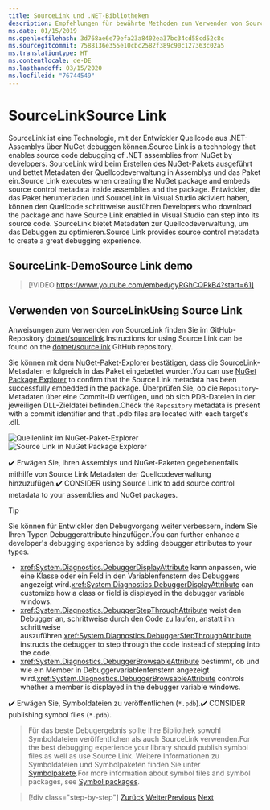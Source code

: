 ```yaml
---
title: SourceLink und .NET-Bibliotheken
description: Empfehlungen für bewährte Methoden zum Verwenden von SourceLink zur Verbesserung des Debuggens für .NET-Bibliotheken.
ms.date: 01/15/2019
ms.openlocfilehash: 3d768ae6e79efa23a8402ea37bc34cd58cd52c8c
ms.sourcegitcommit: 7588136e355e10cbc2582f389c90c127363c02a5
ms.translationtype: HT
ms.contentlocale: de-DE
ms.lasthandoff: 03/15/2020
ms.locfileid: "76744549"
---
```

# <a name="source-link"></a><span data-ttu-id="62c18-103">SourceLink</span><span class="sxs-lookup"><span data-stu-id="62c18-103">Source Link</span></span>

<span data-ttu-id="62c18-104">SourceLink ist eine Technologie, mit der Entwickler Quellcode aus .NET-Assemblys über NuGet debuggen können.</span><span class="sxs-lookup"><span data-stu-id="62c18-104">Source Link is a technology that enables source code debugging of .NET assemblies from NuGet by developers.</span></span> <span data-ttu-id="62c18-105">SourceLink wird beim Erstellen des NuGet-Pakets ausgeführt und bettet Metadaten der Quellcodeverwaltung in Assemblys und das Paket ein.</span><span class="sxs-lookup"><span data-stu-id="62c18-105">Source Link executes when creating the NuGet package and embeds source control metadata inside assemblies and the package.</span></span> <span data-ttu-id="62c18-106">Entwickler, die das Paket herunterladen und SourceLink in Visual Studio aktiviert haben, können den Quellcode schrittweise ausführen.</span><span class="sxs-lookup"><span data-stu-id="62c18-106">Developers who download the package and have Source Link enabled in Visual Studio can step into its source code.</span></span> <span data-ttu-id="62c18-107">SourceLink bietet Metadaten zur Quellcodeverwaltung, um das Debuggen zu optimieren.</span><span class="sxs-lookup"><span data-stu-id="62c18-107">Source Link provides source control metadata to create a great debugging experience.</span></span>

## <a name="source-link-demo"></a><span data-ttu-id="62c18-108">SourceLink-Demo</span><span class="sxs-lookup"><span data-stu-id="62c18-108">Source Link demo</span></span>

> [!VIDEO https://www.youtube.com/embed/gyRGhCQPkB4?start=61]

## <a name="using-source-link"></a><span data-ttu-id="62c18-109">Verwenden von SourceLink</span><span class="sxs-lookup"><span data-stu-id="62c18-109">Using Source Link</span></span>

<span data-ttu-id="62c18-110">Anweisungen zum Verwenden von SourceLink finden Sie im GitHub-Repository [dotnet/sourcelink](https://github.com/dotnet/sourcelink/blob/master/README.md).</span><span class="sxs-lookup"><span data-stu-id="62c18-110">Instructions for using Source Link can be found on the [dotnet/sourcelink](https://github.com/dotnet/sourcelink/blob/master/README.md) GitHub repository.</span></span>

<span data-ttu-id="62c18-111">Sie können mit dem [NuGet-Paket-Explorer](https://github.com/NuGetPackageExplorer/NuGetPackageExplorer) bestätigen, dass die SourceLink-Metadaten erfolgreich in das Paket eingebettet wurden.</span><span class="sxs-lookup"><span data-stu-id="62c18-111">You can use [NuGet Package Explorer](https://github.com/NuGetPackageExplorer/NuGetPackageExplorer) to confirm that the Source Link metadata has been successfully embedded in the package.</span></span> <span data-ttu-id="62c18-112">Überprüfen Sie, ob die `Repository`-Metadaten über eine Commit-ID verfügen, und ob sich PDB-Dateien in der jeweiligen DLL-Zieldatei befinden.</span><span class="sxs-lookup"><span data-stu-id="62c18-112">Check the `Repository` metadata is present with a commit identifier and that .pdb files are located with each target's .dll.</span></span>

<span data-ttu-id="62c18-113">![Quellenlink im NuGet-Paket-Explorer](./media/sourcelink/nuget-package-explorer-sourcelink.png "Quellenlink im NuGet-Paket-Explorer")</span><span class="sxs-lookup"><span data-stu-id="62c18-113">![Source Link in NuGet Package Explorer](./media/sourcelink/nuget-package-explorer-sourcelink.png "Source Link in NuGet Package Explorer")</span></span>

<span data-ttu-id="62c18-114">✔️ Erwägen Sie, Ihren Assemblys und NuGet-Paketen gegebenenfalls mithilfe von Source Link Metadaten der Quellcodeverwaltung hinzuzufügen.</span><span class="sxs-lookup"><span data-stu-id="62c18-114">✔️ CONSIDER using Source Link to add source control metadata to your assemblies and NuGet packages.</span></span>

> [!TIP]
> <span data-ttu-id="62c18-115">Sie können für Entwickler den Debugvorgang weiter verbessern, indem Sie Ihren Typen Debuggerattribute hinzufügen.</span><span class="sxs-lookup"><span data-stu-id="62c18-115">You can further enhance a developer's debugging experience by adding debugger attributes to your types.</span></span>
>
> * <span data-ttu-id="62c18-116"><xref:System.Diagnostics.DebuggerDisplayAttribute> kann anpassen, wie eine Klasse oder ein Feld in den Variablenfenstern des Debuggers angezeigt wird.</span><span class="sxs-lookup"><span data-stu-id="62c18-116"><xref:System.Diagnostics.DebuggerDisplayAttribute> can customize how a class or field is displayed in the debugger variable windows.</span></span>
> * <span data-ttu-id="62c18-117"><xref:System.Diagnostics.DebuggerStepThroughAttribute> weist den Debugger an, schrittweise durch den Code zu laufen, anstatt ihn schrittweise auszuführen.</span><span class="sxs-lookup"><span data-stu-id="62c18-117"><xref:System.Diagnostics.DebuggerStepThroughAttribute> instructs the debugger to step through the code instead of stepping into the code.</span></span>
> * <span data-ttu-id="62c18-118"><xref:System.Diagnostics.DebuggerBrowsableAttribute> bestimmt, ob und wie ein Member in Debuggervariablenfenstern angezeigt wird.</span><span class="sxs-lookup"><span data-stu-id="62c18-118"><xref:System.Diagnostics.DebuggerBrowsableAttribute> controls whether a member is displayed in the debugger variable windows.</span></span>

<span data-ttu-id="62c18-119">✔️ Erwägen Sie, Symboldateien zu veröffentlichen (`*.pdb`).</span><span class="sxs-lookup"><span data-stu-id="62c18-119">✔️ CONSIDER publishing symbol files (`*.pdb`).</span></span>

> <span data-ttu-id="62c18-120">Für das beste Debugergebnis sollte Ihre Bibliothek sowohl Symboldateien veröffentlichen als auch SourceLink verwenden.</span><span class="sxs-lookup"><span data-stu-id="62c18-120">For the best debugging experience your library should publish symbol files as well as use Source Link.</span></span> <span data-ttu-id="62c18-121">Weitere Informationen zu Symboldateien und Symbolpaketen finden Sie unter [Symbolpakete](./nuget.md#symbol-packages).</span><span class="sxs-lookup"><span data-stu-id="62c18-121">For more information about symbol files and symbol packages, see [Symbol packages](./nuget.md#symbol-packages).</span></span>

>[!div class="step-by-step"]
><span data-ttu-id="62c18-122">[Zurück](dependencies.md)
>[Weiter](publish-nuget-package.md)</span><span class="sxs-lookup"><span data-stu-id="62c18-122">[Previous](dependencies.md)
[Next](publish-nuget-package.md)</span></span>
